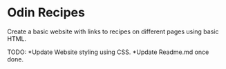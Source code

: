 # Odin Recipes

Create a basic website with links to recipes on different pages using basic HTML.

TODO:
*Update Website styling using CSS.
*Update Readme.md once done.
